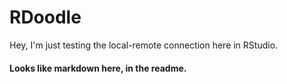# RDoodle
Hey, I'm just testing the local-remote connection here in RStudio.
#### Looks like markdown here, in the readme.